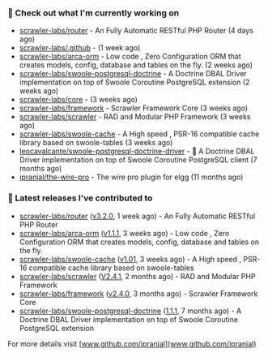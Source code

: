 ### 👷 Check out what I'm currently working on

- [scrawler-labs/router](https://github.com/scrawler-labs/router) - An Fully Automatic RESTful PHP Router (4 days ago)
- [scrawler-labs/.github](https://github.com/scrawler-labs/.github) -  (1 week ago)
- [scrawler-labs/arca-orm](https://github.com/scrawler-labs/arca-orm) -  Low code , Zero Configuration ORM that creates models, config, database and tables on the fly. (2 weeks ago)
- [scrawler-labs/swoole-postgresql-doctrine](https://github.com/scrawler-labs/swoole-postgresql-doctrine) - A Doctrine DBAL Driver implementation on top of Swoole Coroutine PostgreSQL extension (2 weeks ago)
- [scrawler-labs/core](https://github.com/scrawler-labs/core) -  (3 weeks ago)
- [scrawler-labs/framework](https://github.com/scrawler-labs/framework) - Scrawler Framework Core (3 weeks ago)
- [scrawler-labs/scrawler](https://github.com/scrawler-labs/scrawler) - RAD and Modular PHP Framework (3 weeks ago)
- [scrawler-labs/swoole-cache](https://github.com/scrawler-labs/swoole-cache) - A High speed , PSR-16 compatible cache library based on swoole-tables (3 weeks ago)
- [leocavalcante/swoole-postgresql-doctrine-driver](https://github.com/leocavalcante/swoole-postgresql-doctrine-driver) - 🔌 A Doctrine DBAL Driver implementation on top of Swoole Coroutine PostgreSQL client (7 months ago)
- [ipranjal/the-wire-pro](https://github.com/ipranjal/the-wire-pro) - The wire pro plugin for elgg (11 months ago)

### 🔭 Latest releases I've contributed to

- [scrawler-labs/router](https://github.com/scrawler-labs/router) ([v3.2.0](https://github.com/scrawler-labs/router/releases/tag/v3.2.0), 1 week ago) - An Fully Automatic RESTful PHP Router
- [scrawler-labs/arca-orm](https://github.com/scrawler-labs/arca-orm) ([v1.1.1](https://github.com/scrawler-labs/arca-orm/releases/tag/v1.1.1), 3 weeks ago) -  Low code , Zero Configuration ORM that creates models, config, database and tables on the fly.
- [scrawler-labs/swoole-cache](https://github.com/scrawler-labs/swoole-cache) ([v1.01](https://github.com/scrawler-labs/swoole-cache/releases/tag/v1.01), 3 weeks ago) - A High speed , PSR-16 compatible cache library based on swoole-tables
- [scrawler-labs/scrawler](https://github.com/scrawler-labs/scrawler) ([V2.4.1](https://github.com/scrawler-labs/scrawler/releases/tag/V2.4.1), 2 months ago) - RAD and Modular PHP Framework
- [scrawler-labs/framework](https://github.com/scrawler-labs/framework) ([v2.4.0](https://github.com/scrawler-labs/framework/releases/tag/v2.4.0), 3 months ago) - Scrawler Framework Core
- [scrawler-labs/swoole-postgresql-doctrine](https://github.com/scrawler-labs/swoole-postgresql-doctrine) ([1.1.1](https://github.com/scrawler-labs/swoole-postgresql-doctrine/releases/tag/1.1.1), 7 months ago) - A Doctrine DBAL Driver implementation on top of Swoole Coroutine PostgreSQL extension

For more details visit [www.github.com/ipranjal](www.github.com/ipranjal)

